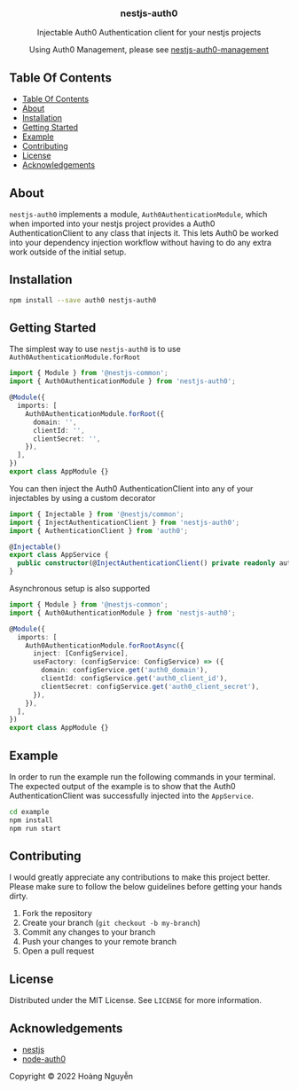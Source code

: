 <p align="center">
  <h3 align="center">
    nestjs-auth0
  </h3>

  <p align="center">
    Injectable Auth0 Authentication client for your nestjs projects
  </p>
  <p align="center">
    Using Auth0 Management, please see <a href="https://github.com/hoangnguyen1247/nestjs-auth0-management">nestjs-auth0-management</a>
  </p>

</p>

## Table Of Contents

- [Table Of Contents](#table-of-contents)
- [About](#about)
- [Installation](#installation)
- [Getting Started](#getting-started)
- [Example](#example)
- [Contributing](#contributing)
- [License](#license)
- [Acknowledgements](#acknowledgements)

## About

`nestjs-auth0` implements a module, `Auth0AuthenticationModule`, which when imported into
your nestjs project provides a Auth0 AuthenticationClient to any class that injects it. This
lets Auth0 be worked into your dependency injection workflow without having to
do any extra work outside of the initial setup.

## Installation

```bash
npm install --save auth0 nestjs-auth0
```

## Getting Started

The simplest way to use `nestjs-auth0` is to use `Auth0AuthenticationModule.forRoot`

```typescript
import { Module } from '@nestjs-common';
import { Auth0AuthenticationModule } from 'nestjs-auth0';

@Module({
  imports: [
    Auth0AuthenticationModule.forRoot({
      domain: '',
      clientId: '',
      clientSecret: '',
    }),
  ],
})
export class AppModule {}
```

You can then inject the Auth0 AuthenticationClient into any of your injectables by using a
custom decorator

```typescript
import { Injectable } from '@nestjs/common';
import { InjectAuthenticationClient } from 'nestjs-auth0';
import { AuthenticationClient } from 'auth0';

@Injectable()
export class AppService {
  public constructor(@InjectAuthenticationClient() private readonly authenticationClient: AuthenticationClient) {}
}
```

Asynchronous setup is also supported

```typescript
import { Module } from '@nestjs-common';
import { Auth0AuthenticationModule } from 'nestjs-auth0';

@Module({
  imports: [
    Auth0AuthenticationModule.forRootAsync({
      inject: [ConfigService],
      useFactory: (configService: ConfigService) => ({
        domain: configService.get('auth0_domain'),
        clientId: configService.get('auth0_client_id'),
        clientSecret: configService.get('auth0_client_secret'),
      }),
    }),
  ],
})
export class AppModule {}
```

## Example

In order to run the example run the following commands in your terminal. The
expected output of the example is to show that the Auth0 AuthenticationClient was
successfully injected into the `AppService`.

```bash
cd example
npm install
npm run start
```

## Contributing

I would greatly appreciate any contributions to make this project better. Please
make sure to follow the below guidelines before getting your hands dirty.

1. Fork the repository
2. Create your branch (`git checkout -b my-branch`)
3. Commit any changes to your branch
4. Push your changes to your remote branch
5. Open a pull request

## License

Distributed under the MIT License. See `LICENSE` for more information.

## Acknowledgements

- [nestjs](https://nestjs.com)
- [node-auth0](https://github.com/auth0/node-auth0)

Copyright &copy; 2022 Hoàng Nguyễn
